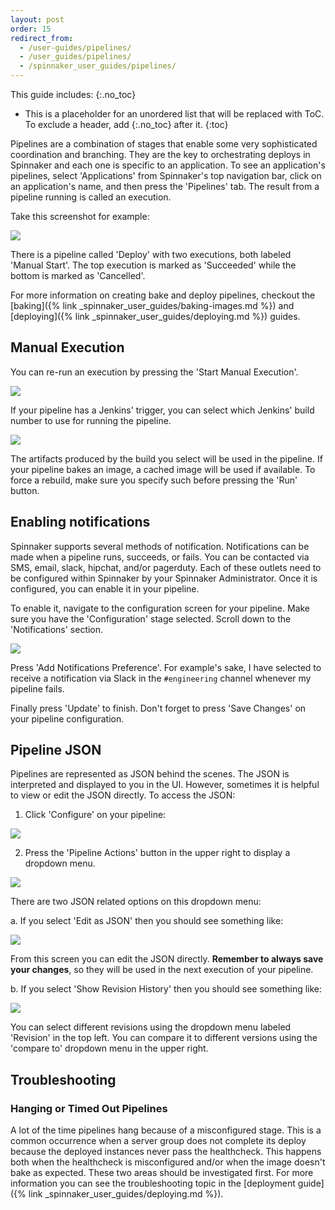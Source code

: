 ```yaml
---
layout: post
order: 15
redirect_from:
  - /user-guides/pipelines/
  - /user_guides/pipelines/
  - /spinnaker_user_guides/pipelines/
---
```


This guide includes:
{:.no_toc}
* This is a placeholder for an unordered list that will be replaced with ToC. To exclude a header, add {:.no_toc} after it.
{:toc}


Pipelines are a combination of stages that enable some very sophisticated coordination and branching. They are the key to orchestrating deploys in Spinnaker and each one is specific to an application. To see an application's pipelines, select 'Applications' from Spinnaker's top navigation bar, click on an application's name, and then press the 'Pipelines' tab. The result from a pipeline running is called an execution.	

Take this screenshot for example:

![](/images/Image-2017-04-03-at-4.35.40-PM.png)

There is a pipeline called 'Deploy' with two executions, both labeled 'Manual Start'. The top execution is marked as 'Succeeded' while the bottom is marked as 'Cancelled'. 

For more information on creating bake and deploy pipelines, checkout the [baking]({% link _spinnaker_user_guides/baking-images.md %}) and [deploying]({% link _spinnaker_user_guides/deploying.md %}) guides.


## Manual Execution

You can re-run an execution by pressing the 'Start Manual Execution'. 

![](/images/Image-2017-04-03-at-4.51.41-PM.png)

If your pipeline has a Jenkins' trigger, you can select which Jenkins' build number to use for running the pipeline. 

![](/images/Image-2017-04-03-at-4.53.50-PM.png)

The artifacts produced by the build you select will be used in the pipeline. If your pipeline bakes an image, a cached image will be used if available. To force a rebuild, make sure you specify such before pressing the 'Run' button.


## Enabling notifications

Spinnaker supports several methods of notification. Notifications can be made when a pipeline runs, succeeds, or fails. You can be contacted via SMS, email, slack, hipchat, and/or pagerduty. Each of these outlets need to be configured within Spinnaker by your Spinnaker Administrator. Once it is configured, you can enable it in your pipeline.

To enable it, navigate to the configuration screen for your pipeline. Make sure you have the 'Configuration' stage selected. Scroll down to the 'Notifications' section.

![](/images/Image-2017-04-03-at-4.31.37-PM.png)

 Press 'Add Notifications Preference'. For example's sake, I have selected to receive a notification via Slack in the `#engineering` channel whenever my pipeline fails.

 Finally press 'Update' to finish. Don't forget to press 'Save Changes' on your pipeline configuration.


## Pipeline JSON

Pipelines are represented as JSON behind the scenes. The JSON is interpreted and displayed to you in the UI. However, sometimes it is helpful to view or edit the JSON directly. To access the JSON:

1. Click 'Configure' on your pipeline:

![](/images/Image-2017-05-04-at-4.23.33-PM.png)

2. Press the 'Pipeline Actions' button in the upper right to display a dropdown menu.

![](/images/Image-2017-05-04-at-4.30.11-PM.png)

There are two JSON related options on this dropdown menu:

a. If you select 'Edit as JSON' then you should see something like:

![](/images/Image-2017-05-04-at-4.32.03-PM.png)

From this screen you can edit the JSON directly. **Remember to always save your changes**, so they will be used in the next execution of your pipeline.

b. If you select 'Show Revision History' then you should see something like:

![](/images/Image-2017-05-04-at-4.35.39-PM.png)

You can select different revisions using the dropdown menu labeled 'Revision' in the top left. You can compare it to different versions using the 'compare to' dropdown menu in the upper right. 


## Troubleshooting

### Hanging or Timed Out Pipelines

A lot of the time pipelines hang because of a misconfigured stage. This is a common occurrence when a server group does not complete its deploy because the deployed instances never pass the healthcheck. This happens both when the healthcheck is misconfigured and/or when the image doesn't bake as expected. These two areas should be investigated first. For more information you can see the troubleshooting topic in the [deployment guide]({% link _spinnaker_user_guides/deploying.md %}).

